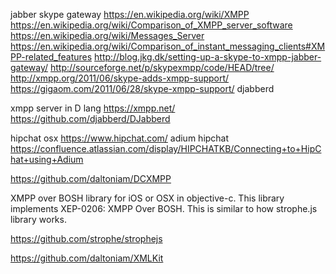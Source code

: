 
<!--
-->

jabber skype gateway
https://en.wikipedia.org/wiki/XMPP
https://en.wikipedia.org/wiki/Comparison_of_XMPP_server_software
https://en.wikipedia.org/wiki/Messages_Server
https://en.wikipedia.org/wiki/Comparison_of_instant_messaging_clients#XMPP-related_features
http://blog.jkg.dk/setting-up-a-skype-to-xmpp-jabber-gateway/
http://sourceforge.net/p/skypexmpp/code/HEAD/tree/
http://xmpp.org/2011/06/skype-adds-xmpp-support/
https://gigaom.com/2011/06/28/skype-xmpp-support/
djabberd

xmpp server in D lang
https://xmpp.net/
https://github.com/djabberd/DJabberd


hipchat osx
https://www.hipchat.com/
adium hipchat
https://confluence.atlassian.com/display/HIPCHATKB/Connecting+to+HipChat+using+Adium

https://github.com/daltoniam/DCXMPP

XMPP over BOSH library for iOS or OSX in objective-c. This library
implements XEP-0206: XMPP Over BOSH. This is similar to how strophe.js
library works.

https://github.com/strophe/strophejs

https://github.com/daltoniam/XMLKit

<!-- vim: set autoindent expandtab sw=4 syntax=markdown: -->
